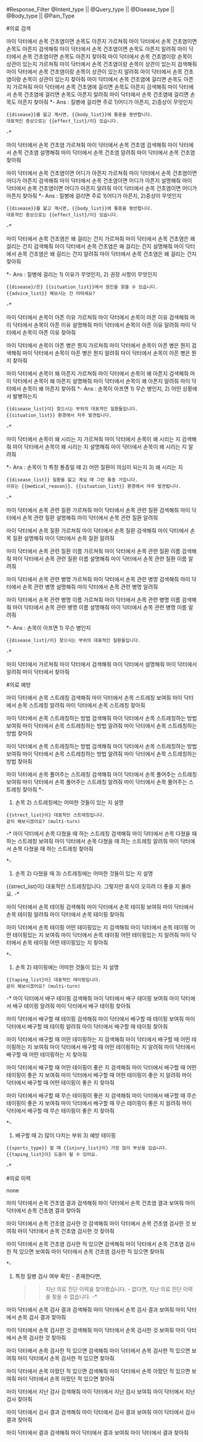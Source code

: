 #Response_Filter
@Intent_type || @Query_type || @Disease_type || @Body_type || @Pain_Type

#의료 검색
<!-- all -->
마이 닥터에서 손목 건초염이면 손목도 아픈지 가르쳐줘
마이 닥터에서 손목 건초염이면 손목도 아픈지 검색해줘
마이 닥터에서 손목 건초염이면 손목도 아픈지 알려줘
마이 닥터에서 손목 건초염이면 손목도 아픈지 찾아줘
마이 닥터에서 손목 건초염이랑 손목이 상관이 있는지 가르쳐줘
마이 닥터에서 손목 건초염이랑 손목이 상관이 있는지 검색해줘
마이 닥터에서 손목 건초염이랑 손목이 상관이 있는지 알려줘
마이 닥터에서 손목 건초염이랑 손목이 상관이 있는지 찾아줘
마이 닥터에서 손목 건초염에 걸리면 손목도 아픈지 가르쳐줘
마이 닥터에서 손목 건초염에 걸리면 손목도 아픈지 검색해줘
마이 닥터에서 손목 건초염에 걸리면 손목도 아픈지 알려줘
마이 닥터에서 손목 건초염에 걸리면 손목도 아픈지 찾아줘
*-
  Ans : 질병에 걸리면 주로 1)어디가 아픈지, 2)증상이 무엇인지
  >>
    {{disease}}를 앓고 계시면, {{body_list}}에 통증을 동반합니다.
    대표적인 증상으로는 {{effect_list}/이} 있습니다.
-*
<!-- disease -->
마이 닥터에서 손목 건초염 가르쳐줘
마이 닥터에서 손목 건초염 검색해줘
마이 닥터에서 손목 건초염 설명해줘
마이 닥터에서 손목 건초염 알려줘
마이 닥터에서 손목 건초염 찾아줘

마이 닥터에서 손목 건초염이면 어디가 아픈지 가르쳐줘
마이 닥터에서 손목 건초염이면 어디가 아픈지 검색해줘
마이 닥터에서 손목 건초염이면 어디가 아픈지 설명해줘
마이 닥터에서 손목 건초염이면 어디가 아픈지 알려줘
마이 닥터에서 손목 건초염이면 어디가 아픈지 찾아줘
*-
  Ans : 질병에 걸리면 주로 1)어디가 아픈지, 2)증상이 무엇인지
  >>
    {{disease}}를 앓고 계시면, {{body_list}}에 통증을 동반합니다.
    대표적인 증상으로는 {{effect_list}/이} 있습니다.
-*

마이 닥터에서 손목 건초염은 왜 걸리는 건지 가르쳐줘
마이 닥터에서 손목 건초염은 왜 걸리는 건지 검색해줘
마이 닥터에서 손목 건초염은 왜 걸리는 건지 설명해줘
마이 닥터에서 손목 건초염은 왜 걸리는 건지 알려줘
마이 닥터에서 손목 건초염은 왜 걸리는 건지 찾아줘

*-
  Ans : 질병에 걸리는 1) 이유가 무엇인지, 2) 권장 사항이 무엇인지
  >>
    {{disease}/은} {{situation_list}}에서 원인을 찾을 수 있습니다.
    {{advice_list}} 해보시는 건 어떠세요?
-*

<!-- bodyparts -->
마이 닥터에서 손목이 아픈 이유 가르쳐줘
마이 닥터에서 손목이 아픈 이유 검색해줘
마이 닥터에서 손목이 아픈 이유 설명해줘
마이 닥터에서 손목이 아픈 이유 알려줘
마이 닥터에서 손목이 아픈 이유 찾아줘

마이 닥터에서 손목이 아픈 병은 뭔지 가르쳐줘
마이 닥터에서 손목이 아픈 병은 뭔지 검색해줘
마이 닥터에서 손목이 아픈 병은 뭔지 알려줘
마이 닥터에서 손목이 아픈 병은 뭔지 찾아줘

마이 닥터에서 손목이 왜 아픈지 가르쳐줘
마이 닥터에서 손목이 왜 아픈지 검색해줘
마이 닥터에서 손목이 왜 아픈지 설명해줘
마이 닥터에서 손목이 왜 아픈지 알려줘
마이 닥터에서 손목이 왜 아픈지 찾아줘
*-
  Ans : 손목이 아프면 1) 무슨 병인지, 2) 어떤 상황에서 발병하는지
  >>
    {{disease_list}이} 찾으시는 부위의 대표적인 질환들입니다.
    {{situation_list}} 환경에서 자주 발견됩니다.
-*

마이 닥터에서 손목이 왜 시리는 지 가르쳐줘
마이 닥터에서 손목이 왜 시리는 지 검색해줘
마이 닥터에서 손목이 왜 시리는 지 설명해줘
마이 닥터에서 손목이 왜 시리는 지 알려줘

*-
  Ans : 손목이 1) 특정 통증일 때 2) 어떤 질환이 의심이 되는지 3) 왜 시리는 지
  >>
    {{disease_list}} 질환을 앓고 계실 때 그런 통증 가집니다.
    이유는 {{medical_reason}}. {{situation_list}} 환경에서 자주 발견됩니다.
-*

마이 닥터에서 손목 관련 질환 가르쳐줘
마이 닥터에서 손목 관련 질환 검색해줘
마이 닥터에서 손목 관련 질환 설명해줘
마이 닥터에서 손목 관련 질환 알려줘

마이 닥터에서 손목 질환 가르쳐줘
마이 닥터에서 손목 질환 검색해줘
마이 닥터에서 손목 질환 설명해줘
마이 닥터에서 손목 질환 알려줘

마이 닥터에서 손목 관련 질환 이름 가르쳐줘
마이 닥터에서 손목 관련 질환 이름 검색해줘
마이 닥터에서 손목 관련 질환 이름 설명해줘
마이 닥터에서 손목 관련 질환 이름 알려줘

마이 닥터에서 손목 관련 병명 가르쳐줘
마이 닥터에서 손목 관련 병명 검색해줘
마이 닥터에서 손목 관련 병명 설명해줘
마이 닥터에서 손목 관련 병명 알려줘

마이 닥터에서 손목 관련 병명 이름 가르쳐줘
마이 닥터에서 손목 관련 병명 이름 검색해줘
마이 닥터에서 손목 관련 병명 이름 설명해줘
마이 닥터에서 손목 관련 병명 이름 알려줘

*-
  Ans : 손목이 아프면 1) 무슨 병인지
  >>
    {{disease_list}/이} 찾으시는 부위의 대표적인 질환들입니다.
-*

<!-- default -->
마이 닥터에서 가르쳐줘
마이 닥터에서 검색해줘
마이 닥터에서 설명해줘
마이 닥터에서 알려줘
마이 닥터에서 찾아줘

#의료 예방
<!-- stretch -->
마이 닥터에서 손목 스트레칭 검색해줘
마이 닥터에서 손목 스트레칭 보여줘
마이 닥터에서 손목 스트레칭 알려줘
마이 닥터에서 손목 스트레칭 찾아줘

마이 닥터에서 손목 스트레칭하는 방법 검색해줘
마이 닥터에서 손목 스트레칭하는 방법 보여줘
마이 닥터에서 손목 스트레칭하는 방법 알려줘
마이 닥터에서 손목 스트레칭하는 방법 찾아줘

마이 닥터에서 손목 스트레칭하는 방법 검색해줘
마이 닥터에서 손목 스트레칭하는 방법 보여줘
마이 닥터에서 손목 스트레칭하는 방법 알려줘
마이 닥터에서 손목 스트레칭하는 방법 찾아줘

마이 닥터에서 손목 풀어주는 스트레칭 검색해줘
마이 닥터에서 손목 풀어주는 스트레칭 보여줘
마이 닥터에서 손목 풀어주는 스트레칭 알려줘
마이 닥터에서 손목 풀어주는 스트레칭 찾아줘
*-
  1) 손목 2) 스트레칭에는 어떠한 것들이 있는 지 설명
  >>
    {{strect_list}이} 대표적인 스트레칭입니다.
    같이 해보시겠어요? (multi-turn)
-*
마이 닥터에서 손목 다쳤을 때 하는 스트레칭 검색해줘
마이 닥터에서 손목 다쳤을 때 하는 스트레칭 보여줘
마이 닥터에서 손목 다쳤을 때 하는 스트레칭 알려줘
마이 닥터에서 손목 다쳤을 때 하는 스트레칭 찾아줘

*-
  1) 손목 2) 다쳤을 때 3) 스트레칭에는 어떠한 것들이 있는 지 설명
  >>
  {{strect_list}이} 대표적인 스트레칭입니다.
  그렇지만 휴식이 오히려 더 좋을 지 몰라요.
-*

<!-- taping -->
마이 닥터에서 손목 테이핑 검색해줘
마이 닥터에서 손목 테이핑 보여줘
마이 닥터에서 손목 테이핑 알려줘
마이 닥터에서 손목 테이핑 찾아줘

마이 닥터에서 손목 테이핑 어떤 테이핑있는 지 검색해줘
마이 닥터에서 손목 테이핑 어떤 테이핑있는 지 보여줘
마이 닥터에서 손목 테이핑 어떤 테이핑있는 지 알려줘
마이 닥터에서 손목 테이핑 어떤 테이핑있는 지 찾아줘

*-
  1) 손목 2) 테이핑에는 어떠한 것들이 있는 지 설명
  >>
    {{taping_list}이} 대표적인 테이핑입니다.
    같이 해보시겠어요? (multi-turn)
-*
마이 닥터에서 배구 테이핑 검색해줘
마이 닥터에서 배구 테이핑 보여줘
마이 닥터에서 배구 테이핑 알려줘
마이 닥터에서 배구 테이핑 찾아줘

마이 닥터에서 배구할 때 테이핑 검색해줘
마이 닥터에서 배구할 때 테이핑 보여줘
마이 닥터에서 배구할 때 테이핑 알려줘
마이 닥터에서 배구할 때 테이핑 찾아줘

마이 닥터에서 배구할 때 어떤 테이핑하는 지 검색해줘
마이 닥터에서 배구할 때 어떤 테이핑하는 지 보여줘
마이 닥터에서 배구할 때 어떤 테이핑하는 지 알려줘
마이 닥터에서 배구할 때 어떤 테이핑하는 지 찾아줘

마이 닥터에서 배구할 때 어떤 테이핑이 좋은 지 검색해줘
마이 닥터에서 배구할 때 어떤 테이핑이 좋은 지 보여줘
마이 닥터에서 배구할 때 어떤 테이핑이 좋은 지 알려줘
마이 닥터에서 배구할 때 어떤 테이핑이 좋은 지 찾아줘

마이 닥터에서 배구할 때 무슨 테이핑이 좋은 지 검색해줘
마이 닥터에서 배구할 때 무슨 테이핑이 좋은 지 보여줘
마이 닥터에서 배구할 때 무슨 테이핑이 좋은 지 알려줘
마이 닥터에서 배구할 때 무슨 테이핑이 좋은 지 찾아줘

*-
  1) 배구할 때 2) 많이 다치는 부위 3) 예방 테이핑
  >>
    {{sports_type}} 할 때 {{injury_list}이} 가장 많이 부상을 입습니다.
    {{taping_list}이} 도움이 될 수 있어요.
-*

#의료 이력
<!-- all -->
none

<!-- disease -->
마이 닥터에서 손목 건초염 결과 검색해줘
마이 닥터에서 손목 건초염 결과 보여줘
마이 닥터에서 손목 건초염 결과 찾아줘

마이 닥터에서 손목 건초염 검사한 것 검색해줘
마이 닥터에서 손목 건초염 검사한 것 보여줘
마이 닥터에서 손목 건초염 검사한 것 찾아줘

마이 닥터에서 손목 건초염 검사한 적 있으면 검색해줘
마이 닥터에서 손목 건초염 검사한 적 있으면 보여줘
마이 닥터에서 손목 건초염 검사한 적 있으면 찾아줘

*-
  1) 특정 질병 검사 여부 확인
    - 존재한다면,
      >> 지난 의료 진단 이력을 찾아봤습니다.
    - 없다면,
      >> 지난 의료 진단 이력을 찾을 수 없습니다.
-*
<!-- bodyparts -->
마이 닥터에서 손목 검사 결과 검색해줘
마이 닥터에서 손목 검사 결과 보여줘
마이 닥터에서 손목 검사 결과 찾아줘

마이 닥터에서 손목 검사한 것 검색해줘
마이 닥터에서 손목 검사한 것 보여줘
마이 닥터에서 손목 검사한 것 찾아줘

마이 닥터에서 손목 검사한 적 있으면 검색해줘
마이 닥터에서 손목 검사한 적 있으면 보여줘
마이 닥터에서 손목 검사한 적 있으면 찾아줘

마이 닥터에서 손목 아팠던 적 있으면 검색해줘
마이 닥터에서 손목 아팠던 적 있으면 보여줘
마이 닥터에서 손목 아팠던 적 있으면 찾아줘

<!-- default -->
마이 닥터에서 지난 검사 검색해줘
마이 닥터에서 지난 검사 보여줘
마이 닥터에서 지난 검사 찾아줘

마이 닥터에서 검사 결과 검색해줘
마이 닥터에서 검사 결과 보여줘
마이 닥터에서 검사 결과 찾아줘

마이 닥터에서 결과 검색해줘
마이 닥터에서 결과 보여줘
마이 닥터에서 결과 찾아줘
